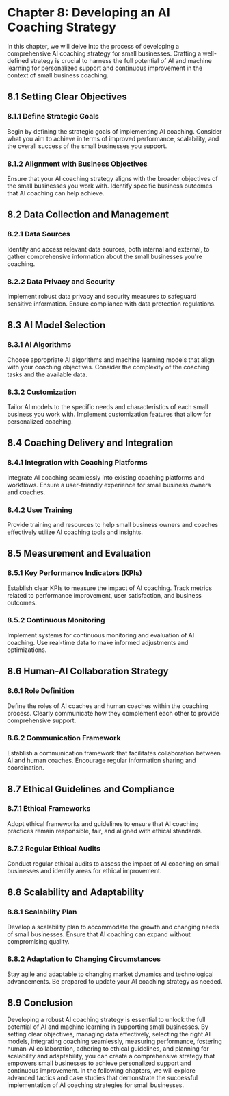 Chapter 8: Developing an AI Coaching Strategy
=============================================

In this chapter, we will delve into the process of developing a comprehensive AI coaching strategy for small businesses. Crafting a well-defined strategy is crucial to harness the full potential of AI and machine learning for personalized support and continuous improvement in the context of small business coaching.

8.1 Setting Clear Objectives
----------------------------

### 8.1.1 Define Strategic Goals

Begin by defining the strategic goals of implementing AI coaching. Consider what you aim to achieve in terms of improved performance, scalability, and the overall success of the small businesses you support.

### 8.1.2 Alignment with Business Objectives

Ensure that your AI coaching strategy aligns with the broader objectives of the small businesses you work with. Identify specific business outcomes that AI coaching can help achieve.

8.2 Data Collection and Management
----------------------------------

### 8.2.1 Data Sources

Identify and access relevant data sources, both internal and external, to gather comprehensive information about the small businesses you're coaching.

### 8.2.2 Data Privacy and Security

Implement robust data privacy and security measures to safeguard sensitive information. Ensure compliance with data protection regulations.

8.3 AI Model Selection
----------------------

### 8.3.1 AI Algorithms

Choose appropriate AI algorithms and machine learning models that align with your coaching objectives. Consider the complexity of the coaching tasks and the available data.

### 8.3.2 Customization

Tailor AI models to the specific needs and characteristics of each small business you work with. Implement customization features that allow for personalized coaching.

8.4 Coaching Delivery and Integration
-------------------------------------

### 8.4.1 Integration with Coaching Platforms

Integrate AI coaching seamlessly into existing coaching platforms and workflows. Ensure a user-friendly experience for small business owners and coaches.

### 8.4.2 User Training

Provide training and resources to help small business owners and coaches effectively utilize AI coaching tools and insights.

8.5 Measurement and Evaluation
------------------------------

### 8.5.1 Key Performance Indicators (KPIs)

Establish clear KPIs to measure the impact of AI coaching. Track metrics related to performance improvement, user satisfaction, and business outcomes.

### 8.5.2 Continuous Monitoring

Implement systems for continuous monitoring and evaluation of AI coaching. Use real-time data to make informed adjustments and optimizations.

8.6 Human-AI Collaboration Strategy
-----------------------------------

### 8.6.1 Role Definition

Define the roles of AI coaches and human coaches within the coaching process. Clearly communicate how they complement each other to provide comprehensive support.

### 8.6.2 Communication Framework

Establish a communication framework that facilitates collaboration between AI and human coaches. Encourage regular information sharing and coordination.

8.7 Ethical Guidelines and Compliance
-------------------------------------

### 8.7.1 Ethical Frameworks

Adopt ethical frameworks and guidelines to ensure that AI coaching practices remain responsible, fair, and aligned with ethical standards.

### 8.7.2 Regular Ethical Audits

Conduct regular ethical audits to assess the impact of AI coaching on small businesses and identify areas for ethical improvement.

8.8 Scalability and Adaptability
--------------------------------

### 8.8.1 Scalability Plan

Develop a scalability plan to accommodate the growth and changing needs of small businesses. Ensure that AI coaching can expand without compromising quality.

### 8.8.2 Adaptation to Changing Circumstances

Stay agile and adaptable to changing market dynamics and technological advancements. Be prepared to update your AI coaching strategy as needed.

8.9 Conclusion
--------------

Developing a robust AI coaching strategy is essential to unlock the full potential of AI and machine learning in supporting small businesses. By setting clear objectives, managing data effectively, selecting the right AI models, integrating coaching seamlessly, measuring performance, fostering human-AI collaboration, adhering to ethical guidelines, and planning for scalability and adaptability, you can create a comprehensive strategy that empowers small businesses to achieve personalized support and continuous improvement. In the following chapters, we will explore advanced tactics and case studies that demonstrate the successful implementation of AI coaching strategies for small businesses.

